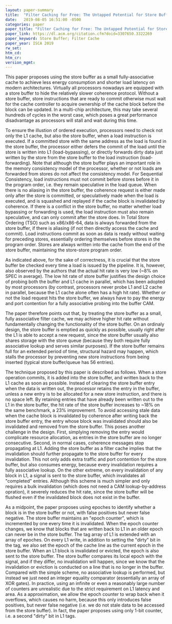 ```yaml
---
layout: paper-summary
title:  "Filter Caching for Free: The Untapped Potential for Store Buffer"
date:   2019-08-05 16:51:00 -0500
categories: paper
paper_title: "Filter Caching for Free: The Untapped Potential for Store Buffer"
paper_link: https://dl.acm.org/citation.cfm?doid=3307650.3322269
paper_keyword: Store Buffer; Filter Cache
paper_year: ISCA 2019
rw_set: 
htm_cd: 
htm_cr: 
version_mgmt: 
---
```


This paper proposes using the store buffer as a small fully-associative cache to achieve less energy consumption and shorter load 
latency on modern architectures. Virtually all processors nowadays are equipped with a store buffer to hide the relatively 
slower coherence protocol. Without a store buffer, store instructions that are ready to commit otherwise must wait for the cache 
controller to acquire ownership of the cache block before the block can be updated. In a multi-chip architecture, this may 
take several hundreds of cycles in the worst case, which poses a great performance disadvantage as processors will stall and 
wait during this time.

To ensure the illustion of ordered execution, processors need to check not only the L1 cache, but also the store buffer, 
when a load instruction is executed. If a committed store with the same address as the load is found in the store buffer,
the processor either defers the commit of the load until the store is written into L1 (load-bypassing), or directly forwards 
dirty data just written by the store from the store buffer to the load instruction (load-forwarding). Note that although the 
store buffer plays an important role in the memory consistency model of the processor, whether or not loads are forwarded 
from stores do not affect the consistency model. For Sequential Consistency, load instructions must not commit before 
stores before it in the program order, i.e. they remain speculative in the load queue. When there is no aliasing in the 
store buffer, the coherence request is either made only after the store is committed, or speculatively made when the load is executed, 
and is squashed and replayed if the cache block is invalidated by coherence. If there is a conflict in the store buffer,
no matter whether load bypassing or forwarding is used, the load instruction must also remain speculative, and can only
commit after the store does. In Total Store Ordering (TSO) such as x86/x86-64, data is always forwarded from the store 
buffer, if there is aliasing (if not then directly access the cache and commit). Load instructions commit as soon as data 
is ready without waiting for preceding stores, essentially ordering themselves before stores in the program order. 
Stores are always written into the cache from the end of the store buffer, maintaining the store-store program order.

As indicated above, for the sake of correctness, it is crucial that the store buffer be checked every time a load is issued 
by the pipeline. It is, however, also observed by the authors that the actual hit rate is very low (~8% on SPEC in average).
The low hit rate of store buffer justifies the design choice of probing both the buffer and L1 cache in parallel, which 
has been adopted by most processors (by contrast, processors never probe L1 and L2 cache in parallel, because the L1 
cache alone often has a high hit rate). Whether or not the load request hits the store buffer, we always have to pay
the energy and port contention for a fully associative probing into the buffer CAM.

The paper therefore points out that, by treating the store buffer as a small, fully associative filter cache, we may 
achieve higher hit rate without fundamentally changing the functionality of the store buffer. On an ordinaly design,
the store buffer is emptied as quickly as possible, usually right after the L1 is able to accept a new request, since 
the store buffer usually also shares storage with the store queue (because they both require fully associative lookup
and serves similar purposes). If the store buffer remains full for an extended period of time, structural hazard may happen, 
which stalls the processor by preventing new store instructions from being inserted (typical store buffer/queue has 56
entries). 

The technique proposed by this paper is described as follows. When a store operation commits, it is added into the store
buffer, and written back to the L1 cache as soon as possible. Instead of clearing the store buffer entry when the data
is written out, the processor retains the entry in the buffer, unless a new entry is to be allocated for a new store instruction,
and there is no space left. By retaining entries that have already been written out to the L1 in the store buffer, 
the hit rate of the store buffer increases to ~18% on the same benchmark, a 23% improvement. To avoid accessing stale 
data when the cache block is invalidated by coherence after writing back the store buffer entry, the entry whose block
was invalidated should also be invalidated and removed from the store buffer. This poses another challenge in the design.
First, simplying removing the entry would complicate resource allocation, as entries in the store buffer are no longer
consecutive. Second, in normal cases, coherence messages stop propagating at L1. Adding the store buffer as a filter cache
implies that the invalidation should further propagate to the store buffer for every invalidation. This not only adds extra 
traffic and port contention for the store buffer, but also consumes energy, because every invalidation requires a fully
associative lookup. On the other extreme, on every invalidation of any block in L1, a signal is sent to the store buffer,
which invalidates all "completed" entries. Although this scheme is much simpler and only requires a bulk invalidation
(which does not need a CAM lookup-by-address opration), it severely reduces the hit rate, since the store buffer will be 
flushed even if the invalidated block does not exist in the buffer. 

As a midpoint, the paper proposes using epoches to identify whether a block is in the store buffer or not, with false
positives but never false negative. The store buffer maintains an "epoch counter", which is incremented by one every time
it is invalidated. When the epoch counter changes, we know that blocks that are written back to L1 in an older epoch can 
never be in the store buffer. The tag array of L1 is extended with an array of epoches. On every L1 write, in addition to 
setting the "dirty" bit in the tag, we also set the epoch of the cache line as the current epoch in the store buffer. 
When an L1 block is invalidated or evicted, the epoch is also sent to the store buffer. The store buffer compares its local
epoch with the signal, and if they differ, no invalidation will happen, since we know that the invalidation or eviction
is conducted on a line that is no longer in the buffer. Compared with the simple scheme, no associative lookup is performed, but 
instead we just need an integer equality comparator (essentially an array of XOR gates). In practice, using an infinite 
or even a reasonably large number of counters are unrealistic due to the strict requirement on L1 latency and area.
As a approximation, we allow the epoch counter to wrap back when it overflows, which causes no harm, because this only
introduces false positives, but never false negative (i.e. we do not stale data to be accessed from the store buffer).
In fact, the paper proposes using only 1-bit counter, i.e. a second "dirty" bit in L1 tags. 

